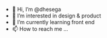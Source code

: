 - 👋 Hi, I’m @dhesega
- 👀 I’m interested in design & product
- 🌱 I’m currently learning front end 
- 📫 How to reach me ...

<!---
dhesega/dhesega is a ✨ special ✨ repository because its `README.md` (this file) appears on your GitHub profile.
You can click the Preview link to take a look at your changes.
--->
